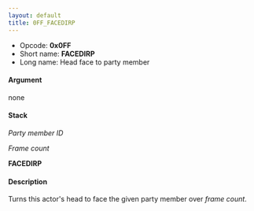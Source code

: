 ```yaml
---
layout: default
title: 0FF_FACEDIRP
---
```


-   Opcode: **0x0FF**
-   Short name: **FACEDIRP**
-   Long name: Head face to party member

#### Argument

none

#### Stack

  
*Party member ID*

*Frame count*

**FACEDIRP**

#### Description

Turns this actor's head to face the given party member over *frame count*.
